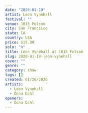 ```yaml
---
date: "2020-01-19"
artist: Leon Vynehall
festival: ""
venue: 1015 Folsom
city: San Francisco
state: CA
country: USA
price: $15.00
solo: "n"
title: Leon Vynehall at 1015 Folsom
slug: 2020-01-19-leon-vynehall
cover: ""
genre: ""
category: show
tags: []
created: 01/26/2020
artists:
  - Leon Vynehall
  - Öona Dahl
openers:
  - Öona Dahl
---
```

